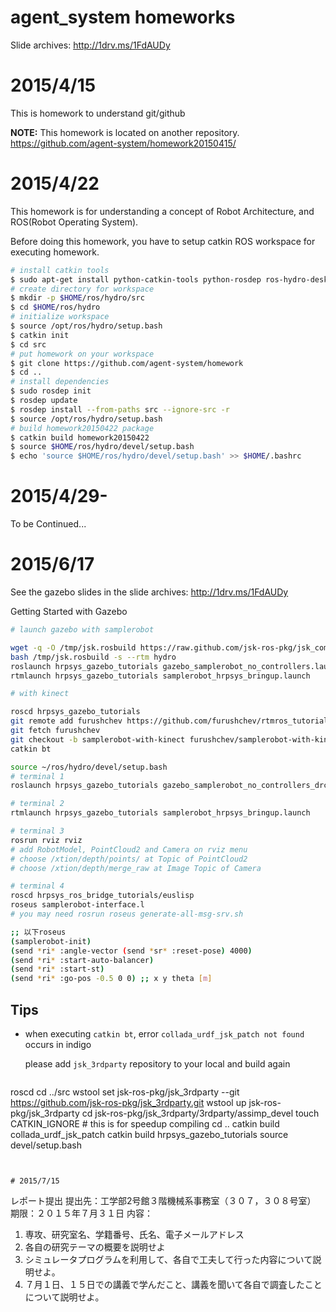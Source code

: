 agent_system homeworks
===

Slide archives: http://1drv.ms/1FdAUDy 

# 2015/4/15

This is homework to understand git/github

**NOTE:** This homework is located on another repository.
https://github.com/agent-system/homework20150415/

# 2015/4/22

This homework is for understanding a concept of Robot Architecture, and ROS(Robot Operating System).

Before doing this homework, you have to setup catkin ROS workspace for executing homework.

```bash
# install catkin tools
$ sudo apt-get install python-catkin-tools python-rosdep ros-hydro-desktop-full
# create directory for workspace
$ mkdir -p $HOME/ros/hydro/src
$ cd $HOME/ros/hydro
# initialize workspace
$ source /opt/ros/hydro/setup.bash
$ catkin init
$ cd src
# put homework on your workspace
$ git clone https://github.com/agent-system/homework
$ cd ..
# install dependencies
$ sudo rosdep init
$ rosdep update
$ rosdep install --from-paths src --ignore-src -r
$ source /opt/ros/hydro/setup.bash
# build homework20150422 package
$ catkin build homework20150422
$ source $HOME/ros/hydro/devel/setup.bash
$ echo 'source $HOME/ros/hydro/devel/setup.bash' >> $HOME/.bashrc
```

# 2015/4/29-

To be Continued...

# 2015/6/17

See the gazebo slides in the slide archives: http://1drv.ms/1FdAUDy 

Getting Started with Gazebo

```bash
# launch gazebo with samplerobot

wget -q -O /tmp/jsk.rosbuild https://raw.github.com/jsk-ros-pkg/jsk_common/master/jsk.rosbuild
bash /tmp/jsk.rosbuild -s --rtm hydro
roslaunch hrpsys_gazebo_tutorials gazebo_samplerobot_no_controllers.launch
rtmlaunch hrpsys_gazebo_tutorials samplerobot_hrpsys_bringup.launch

# with kinect

roscd hrpsys_gazebo_tutorials
git remote add furushchev https://github.com/furushchev/rtmros_tutorials.git
git fetch furushchev
git checkout -b samplerobot-with-kinect furushchev/samplerobot-with-kinect
catkin bt

source ~/ros/hydro/devel/setup.bash
# terminal 1
roslaunch hrpsys_gazebo_tutorials gazebo_samplerobot_no_controllers_drc_testbed.launch

# terminal 2
rtmlaunch hrpsys_gazebo_tutorials samplerobot_hrpsys_bringup.launch

# terminal 3
rosrun rviz rviz
# add RobotModel, PointCloud2 and Camera on rviz menu
# choose /xtion/depth/points/ at Topic of PointCloud2
# choose /xtion/depth/merge_raw at Image Topic of Camera

# terminal 4
roscd hrpsys_ros_bridge_tutorials/euslisp
roseus samplerobot-interface.l
# you may need rosrun roseus generate-all-msg-srv.sh 

;; 以下roseus
(samplerobot-init)
(send *ri* :angle-vector (send *sr* :reset-pose) 4000)
(send *ri* :start-auto-balancer)
(send *ri* :start-st)
(send *ri* :go-pos -0.5 0 0) ;; x y theta [m]

```

## Tips

- when executing `catkin bt`, error `collada_urdf_jsk_patch not found` occurs in indigo

    please add `jsk_3rdparty` repository to your local and build again

    ```bash
roscd
cd ../src
wstool set jsk-ros-pkg/jsk_3rdparty --git https://github.com/jsk-ros-pkg/jsk_3rdparty.git
wstool up jsk-ros-pkg/jsk_3rdparty
cd jsk-ros-pkg/jsk_3rdparty/3rdparty/assimp_devel
touch CATKIN_IGNORE # this is for speedup compiling
cd ..
catkin build collada_urdf_jsk_patch
catkin build hrpsys_gazebo_tutorials
source devel/setup.bash
```


# 2015/7/15
```
レポート提出
提出先：工学部2号館３階機械系事務室（３０７，３０８号室）
期限：２０１５年７月３１日
内容：
1. 専攻、研究室名、学籍番号、氏名、電子メールアドレス
2. 各自の研究テーマの概要を説明せよ
3. シミュレータプログラムを利用して、各自で工夫して行った内容について説明せよ。
4. ７月１日、１５日での講義で学んだこと、講義を聞いて各自で調査したことについて説明せよ。
```



